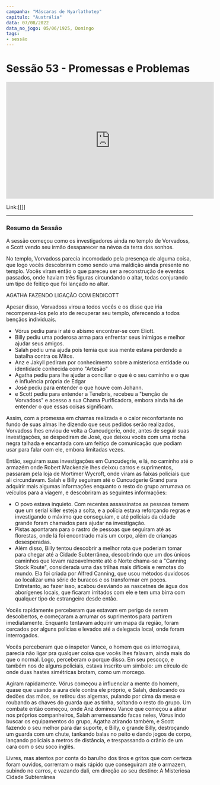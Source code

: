 ```yaml
---
campanha: "Máscaras de Nyarlathotep"
capítulo: "Austrália"
data: 07/08/2022
data_no_jogo: 05/06/1925, Domingo
tags: 
- sessão
---
```

# Sessão 53 - Promessas e Problemas 

<div align="center"><iframe width="560" height="315" src="https://www.youtube.com/embed/VpVdIs3RDvs" title="YouTube video player" frameborder="0" allow="accelerometer; autoplay; clipboard-write; encrypted-media; gyroscope; picture-in-picture" allowfullscreen></iframe></div>

Link:[[]]

---

### Resumo da Sessão
A sessão começou como os investigadores ainda no templo de Vorvadoss, e Scott vendo seu irmão desaparecer na névoa da terra dos sonhos.

No templo, Vorvadoss parecia incomodado pela presença de alguma coisa, que logo vocês descobriram como sendo uma maldição ainda presente no templo. Vocês viram então o que pareceu ser a reconstrução de eventos passados, onde haviam três figuras circundando o altar, todas conjurando um tipo de feitiço que foi lançado no altar.

AGATHA FAZENDO LIGAÇÃO COM ENDICOTT

Apesar disso, Vorvadoss virou a todos vocês e os disse que iria recompensa-los pelo ato de recuperar seu templo, oferecendo a todos bençãos individuais. 
- Vórus pediu para ir até o abismo encontrar-se com Eliott.
- Billy pediu uma poderosa arma para enfrentar seus inimigos e melhor ajudar seus amigos.
- Salah pediu uma ajuda pois temia que sua mente estava perdendo a batalha contra os Mitos.
- Anz e Jakyll pediram por conhecimento sobre a misteriosa entidade ou identidade conhecida como "Artesão"
- Agatha pediu para lhe ajudar a conciliar o que é o seu caminho e o que é influência própria de Edgar
-  José pediu para entender o que houve com Johann.
-  e Scott pediu para entender a Tenebris, recebeu a "benção de Vorvadoss" e acesso a sua Chama Purificadora, embora ainda há de entender o que essas coisas significam.

Assim, com a promessa em chamas realizada e o calor reconfortante no fundo de suas almas lhe dizendo que seus pedidos serão realizados, Vorvadoss lhes enviou de volta a Cuncudgerie, onde, antes de seguir suas investigações, se despediram de José, que deixou vocês com uma rocha negra talhada e encantada com um feitiço de comunicação que podiam usar para falar com ele, embora limitadas vezes.

Então, seguiram suas investigações em Cuncudegrie, e lá, no caminho até o armazém onde Robert Mackenzie lhes deixou carros e suprimentos, passaram pela loja de Mortimer Wycroft, onde viram as faixas policiais que ali circundavam. Salah e Billy seguiram até o Cuncudgerie Grand para adquirir mais algumas informações enquanto o resto do grupo arrumava os veículos para a viagem, e descobriram as seguintes informações:
- O povo estava inquieto. Com recentes assassinatos as pessoas temem que um serial killer esteja a solta, e a polícia estava reforçando regras e investigando o máximo que conseguiam, e até políciais da cidade grande foram chamados para ajudar na investigação.
- Pistas apontaram para o rastro de pessoas que seguiram até as florestas, onde lá foi encontrado mais um corpo, além de crianças desesperadas.
- Além disso, Billy tentou descobrir a melhor rota que poderiam tomar para chegar até a Cidade Subterrânea, descobrindo que um dos únicos caminhos que levam razoavelmente até o Norte chama-se a "Canning Stock Route",  considerada uma das trilhas mais difíceis e remotas do mundo. Ela foi criada por Alfred Canning, que usou métodos duvidosos ao localizar uma série de buracos e os transformar em poços. Entretanto, ao fazer isso, acabou desviando as nascetnes de água dos aborígenes locais, que ficaram irritados com ele e tem uma birra com qualquer tipo de estrangeiro desde então.

Vocês rapidamente perceberam que estavam em perigo de serem descobertos, e começaram a arrumar os suprimentos para partirem imediatamente. Enquanto tentavam adquirir um mapa da região, foram cercados por alguns policias e levados até a delegacia local, onde foram interrogados.

Vocês perceberam que o inspetor Vance, o homem que os interrogava, parecia não ligar pra qualquer coisa que vocês lhes falavam, ainda mais do que o normal. Logo, perceberam o porque disso. Em seu pescoço, e também nos de alguns policiais, estava inscrito um símbolo: um círculo de onde duas hastes simétricas brotam, como um morcego.

Agiram rapidamente. Vórus começou a influenciar a mente do homem, quase que usando a aura dele contra ele próprio, e Salah, deslocando os dedões das mãos, se retirou das algemas, pulando por cima da mesa e roubando as chaves do guarda que as tinha, soltando o resto do grupo. Um combate então começou, onde Anz dominou Vance que começou a atirar nos próprios companheiros, Salah arremessando facas neles, Vórus indo buscar os equipamentos do grupo, Agatha atirando também, e Scott fazendo o seu melhor para dar suporte, e Billy, o grande Billy, destroçando um guarda com um chute, tankando balas no peito e dando jogos de corpo, lançando policiais a metros de distância, e trespassando o crânio de um cara com o seu soco inglês. 

Livres, mas atentos por conta do barulho dos tiros e gritos que com certeza foram ouvidos, correrram o mais rápido que conseguiram até o armazem, subindo no carros, e vazando dali, em direção ao seu destino: A Misteriosa Cidade Subterrânea



